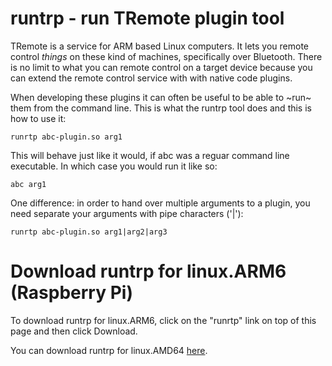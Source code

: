 # runtrp - run TRemote plugin tool

TRemote is a service for ARM based Linux computers. It lets you remote control *things* on these kind of machines, specifically over Bluetooth. There is no limit to what you can remote control on a target device because you can extend the remote control service with with native code plugins.

When developing these plugins it can often be useful to be able to ~run~ them from the command line. This is what the runtrp tool does and this is how to use it:


```
runrtp abc-plugin.so arg1
```

This will behave just like it would, if abc was a reguar command line executable. In which case you would run it like so:

```
abc arg1
```

One difference: in order to hand over multiple arguments to a plugin, you need separate your arguments with pipe characters ('|'): 

```
runrtp abc-plugin.so arg1|arg2|arg3
```


# Download runtrp for linux.ARM6 (Raspberry Pi)

To download runtrp for linux.ARM6, click on the "runrtp" link on top of this page and then click Download.

You can download runtrp for linux.AMD64 [here](https://github.com/mehrvarz/tremote_plugin/tree/master/bin.linux.AMD64).


